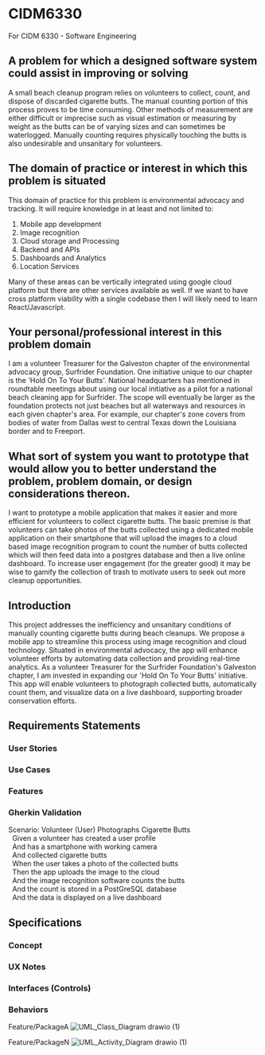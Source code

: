 # CIDM6330
  For CIDM 6330 - Software Engineering

## A problem for which a designed software system could assist in improving or solving
  A small beach cleanup program relies on volunteers to collect, count, and dispose of discarded cigarette butts. The manual counting portion of this process proves to be time consuming. Other methods of measurement are either difficult or imprecise such as visual estimation or measuring by weight as the butts can be of varying sizes and can sometimes be waterlogged. Manually counting requires physically touching the butts is also undesirable and unsanitary for volunteers.

## The domain of practice or interest in which this problem is situated
This domain of practice for this problem is environmental advocacy and tracking. It will require knowledge in at least and not limited to:
  1. Mobile app development
  2. Image recognition
  3. Cloud storage and Processing
  4. Backend and APIs
  5. Dashboards and Analytics
  6. Location Services

Many of these areas can be vertically integrated using google cloud platform but there are other services available as well. If we want to have cross platform viability with a single codebase then I will likely need to learn React/Javascript.

## Your personal/professional interest in this problem domain
  I am a volunteer Treasurer for the Galveston chapter of the environmental advocacy group, Surfrider Foundation. One initiative unique to our chapter is the 'Hold On To Your Butts'. National headquarters has mentioned in roundtable meetings about using our local initiative as a pilot for a national beach cleaning app for Surfrider. The scope will eventually be larger as the foundation protects not just beaches but all waterways and resources in each given chapter's area. For example, our chapter's zone covers from bodies of water from Dallas west to central Texas down the Louisiana border and to Freeport.

## What sort of system you want to prototype that would allow you to better understand the problem, problem domain, or design considerations thereon.
  I want to prototype a mobile application that makes it easier and more efficient for volunteers to collect cigarette butts. The basic premise is that volunteers can take photos of the butts collected using a dedicated mobile application on their smartphone that will upload the images to a cloud based image recognition program to count the number of butts collected which will then feed data into a postgres database and then a live online dashboard. To increase user engagement (for the greater good) it may be wise to gamify the collection of trash to motivate users to seek out more cleanup opportunities.


## Introduction

  This project addresses the inefficiency and unsanitary conditions of manually counting cigarette butts during beach cleanups. We propose a mobile app to streamline this process using image recognition and cloud technology. Situated in environmental advocacy, the app will enhance volunteer efforts by automating data collection and providing real-time analytics.
  As a volunteer Treasurer for the Surfrider Foundation's Galveston chapter, I am invested in expanding our 'Hold On To Your Butts' initiative. This app will enable volunteers to photograph collected butts, automatically count them, and visualize data on a live dashboard, supporting broader conservation efforts.

## Requirements Statements

###  User Stories

###  Use Cases

###  Features

###  Gherkin Validation

Scenario: Volunteer (User) Photographs Cigarette Butts
<br> &nbsp;    Given   a volunteer has created a user profile
<br> &nbsp;      And   has a smartphone with working camera
<br> &nbsp;      And   collected cigarette butts
<br> &nbsp;     When   the user takes a photo of the collected butts
<br> &nbsp;     Then   the app uploads the image to the cloud
<br> &nbsp;      And   the image recognition software counts the butts
<br> &nbsp;      And   the count is stored in a PostGreSQL database
<br> &nbsp;      And   the data is displayed on a live dashboard

## Specifications

###  Concept

###  UX Notes

###  Interfaces (Controls)

### Behaviors
Feature/PackageA
![UML_Class_Diagram drawio (1)](https://github.com/user-attachments/assets/c7febc47-feff-4cc1-ba3d-3642ba321d6e)

Feature/PackageN
![UML_Activity_Diagram drawio (1)](https://github.com/user-attachments/assets/d196c118-1bc7-4a75-a85c-56f4099bab67)
